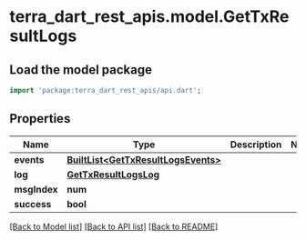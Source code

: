# terra_dart_rest_apis.model.GetTxResultLogs

## Load the model package
```dart
import 'package:terra_dart_rest_apis/api.dart';
```

## Properties
Name | Type | Description | Notes
------------ | ------------- | ------------- | -------------
**events** | [**BuiltList&lt;GetTxResultLogsEvents&gt;**](GetTxResultLogsEvents.md) |  | 
**log** | [**GetTxResultLogsLog**](GetTxResultLogsLog.md) |  | 
**msgIndex** | **num** |  | 
**success** | **bool** |  | 

[[Back to Model list]](../README.md#documentation-for-models) [[Back to API list]](../README.md#documentation-for-api-endpoints) [[Back to README]](../README.md)


